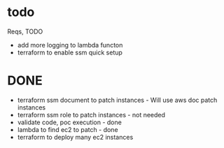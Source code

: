 # todo

Reqs, TODO
 - add more logging to lambda functon
 - terraform to enable ssm quick setup



# DONE
 - terraform ssm document to patch instances - Will use aws doc patch instances
 - terraform ssm role to patch instances - not needed
 - validate code, poc execution - done
 - lambda to find ec2 to patch - done
 - terraform to deploy many ec2 instances 
 
 